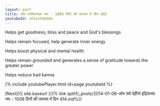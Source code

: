 ```yaml
---
layout: post
title: ओम स्वस्थिभवय नमः - 1008 दिनों की तपस्या में दिन 405
youtubeId: xFesvhHoOmo
---
```

 
 
Helps get goodness, bliss and peace and God's blessings
 
Helps remain focused, help generate inner energy 
 
Helps boost physical and mental health 
 
Helps remain grounded and generates a sense of gratitude towards the greater power 
 
Helps reduce bad karma
 
 
 
 


{% include youtubePlayer.html id=page.youtubeId %}
 
[Next]({{ site.baseurl }}{% link  split1/_posts/2014-01-08-ओम सर्व देहींनां इंद्रियाच्या नमः - 1008 दिनों की तपस्या में दिन 414.md%})
 

